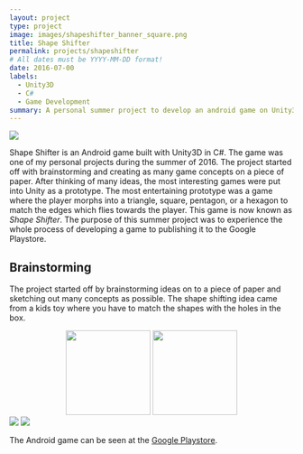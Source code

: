 ```yaml
---
layout: project
type: project
image: images/shapeshifter_banner_square.png
title: Shape Shifter
permalink: projects/shapeshifter
# All dates must be YYYY-MM-DD format!
date: 2016-07-00
labels:
  - Unity3D
  - C#
  - Game Development
summary: A personal summer project to develop an android game on Unity3d. 
---
```


<img class="ui fluid rounded image" src="http://shuao23.github.io/images/shapeshifter_banner.png">

<p>
Shape Shifter is an Android game built with Unity3D in C#. The game was one of my personal projects during the summer of 2016. The project started off with brainstorming and creating as many game concepts on a piece of paper. After thinking of many ideas, the most interesting games were put into Unity as a prototype. The most entertaining prototype was a game where the player morphs into a triangle, square, pentagon, or a hexagon to match the edges which flies towards the player. This game is now known as <i>Shape Shifter</i>. The purpose of this summer project was to experience the whole process of developing a game to publishing it to the Google Playstore.
</p>

<h2>Brainstorming</h2>
<p>
The project started off by brainstorming ideas on to a piece of paper and sketching out many concepts as possible. The shape shifting idea came from a kids toy where you have to match the shapes with the holes in the box. 
</p>

<div class="ui rounded images">
  <div style="width: fit-content; margin: 0 auto 0 auto;">
    <img class="ui image" style="width: auto; height: 150px;" src="http://shuao23.github.io/images/shapeshifter_prototype1.jpg">
    <img class="ui image" style="width: auto; height: 150px;" src="http://shuao23.github.io/images/shapeshifter_prototype2.jpg">
  </div>
</div>

<img class="ui centered large rounded image" src="http://shuao23.github.io/images/shapeshifter_edges.png">

<img class="ui centered large rounded image" src="http://shuao23.github.io/images/shapeshifter_gameplay.png">

<p>
The Android game can be seen at the <a href="https://play.google.com/store/apps/details?id=com.Azuligno.ShapeShifter" target="_blank">Google Playstore</a>.
</p>

